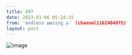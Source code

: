 ```yaml
---
title: 497
date: 2023-01-06 05:24:15
from: 'endless шизing ⍼' (channel1162404975)
layout: post
---
```


![image](photos/photo_17@06-01-2023_05-24-15.jpg)


